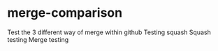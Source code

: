 # merge-comparison
Test the 3 different way of merge within github
Testing squash
Squash testing
Merge testing
